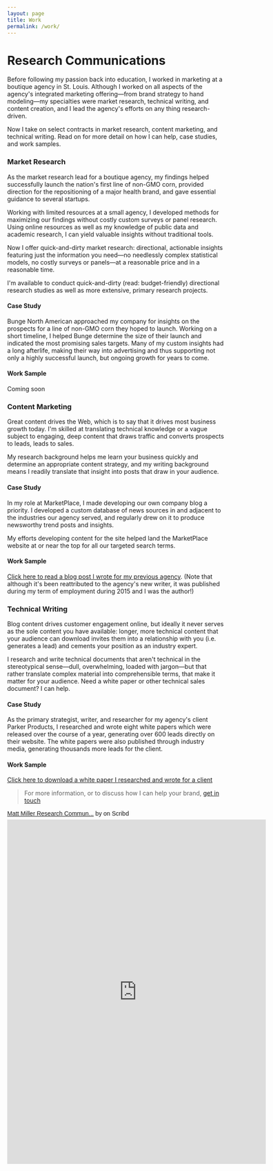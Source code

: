 ```yaml
---
layout: page
title: Work
permalink: /work/
---
```


# Research Communications

Before following my passion back into education, I worked in marketing at a boutique agency in St. Louis. Although I worked on all aspects of the agency's integrated marketing offering―from brand strategy to hand modeling―my specialties were market research, technical writing, and content creation, and I lead the agency's efforts on any thing research-driven.

Now I take on select contracts in market research, content marketing, and technical writing. Read on for more detail on how I can help, case studies, and work samples.

### Market Research

As the market research lead for a boutique agency, my findings helped successfully launch the nation's first line of non-GMO corn, provided direction for the repositioning of a major health brand, and gave essential guidance to several startups.

Working with limited resources at a small agency, I developed methods for maximizing our findings without costly custom surveys or panel research. Using online resources as well as my knowledge of public data and academic research, I can yield valuable insights without traditional tools. 

Now I offer quick-and-dirty market research: directional, actionable insights featuring just the information you need―no needlessly complex statistical models, no costly surveys or panels―at a reasonable price and in a reasonable time. 

I'm available to conduct quick-and-dirty (read: budget-friendly) directional research studies as well as more extensive, primary research projects.

#### Case Study

Bunge North American approached my company for insights on the prospects for a line of non-GMO corn they hoped to launch. Working on a short timeline, I helped Bunge determine the size of their launch and indicated the most promising sales targets. Many of my custom insights had a long afterlife, making their way into advertising and thus supporting not only a highly successful launch, but ongoing growth for years to come.

#### Work Sample

Coming soon

### Content Marketing

Great content drives the Web, which is to say that it drives most business growth today. I'm skilled at translating technical knowledge or a vague subject to engaging, deep content that draws traffic and converts prospects to leads, leads to sales. 

My research background helps me learn your business quickly and determine an appropriate content strategy, and my writing background means I readily translate that insight into posts that draw in your audience.

#### Case Study

In my role at MarketPlace, I made developing our own company blog a priority. I developed a custom database of news sources in and adjacent to the industries our agency served, and regularly drew on it to produce newsworthy trend posts and insights.

My efforts developing content for the site helped land the MarketPlace website at or near the top for all our targeted search terms.

#### Work Sample

[Click here to read a blog post I wrote for my previous agency](https://drive.google.com/file/d/18kDOsA_Hs4gQFTrinlKnp4KaRxj3-9UA/view?usp=sharing). (Note that although it's been reattributed to the agency's new writer, it was published during my term of employment during 2015 and I was the author!)

### Technical Writing

Blog content drives customer engagement online, but ideally it never serves as the sole content you have available: longer, more technical content that your audience can download invites them into a relationship with you (i.e. generates a lead) and cements your position as an industry expert. 

I research and write technical documents that aren't technical in the stereotypical sense―dull, overwhelming, loaded with jargon―but that rather translate complex material into comprehensible terms, that make it matter for your audience. Need a white paper or other technical sales document? I can help.

#### Case Study

As the primary strategist, writer, and researcher for my agency's client Parker Products, I researched and wrote eight white papers which were released over the course of a year, generating over 600 leads directly on their website. The white papers were also published through industry media, generating thousands more leads for the client.

#### Work Sample

[Click here to download a white paper I researched and wrote for a client](https://drive.google.com/file/d/1EkGGZEtzOnUoZeX8DQbRABEwFzqCVFDO/view?usp=sharing)

> For more information, or to discuss how I can help your brand, [get in touch](mailto:mm@matt-miller.org)

<p  style="   margin: 12px auto 6px auto;   font-family: Helvetica,Arial,Sans-serif;   font-style: normal;   font-variant: normal;   font-weight: normal;   font-size: 14px;   line-height: normal;   font-size-adjust: none;   font-stretch: normal;   -x-system-font: none;   display: block;"   ><a title="View Matt Miller Research Communications on Scribd" href="https://www.scribd.com/document/402801065/Matt-Miller-Research-Communications#from_embed"  style="text-decoration: underline;">Matt Miller Research Commun...</a> by <a title="View 's profile on Scribd" href="undefined#from_embed"  style="text-decoration: underline;"></a> on Scribd</p><iframe class="scribd_iframe_embed" title="Matt Miller Research Communications" src="https://www.scribd.com/embeds/402801065/content?start_page=1&view_mode=scroll&show_recommendations=false&access_key=key-OOiEPScJxDShJLtDCuJT" data-auto-height="false" data-aspect-ratio="null" scrolling="no" width="600" height="800" frameborder="0"></iframe>